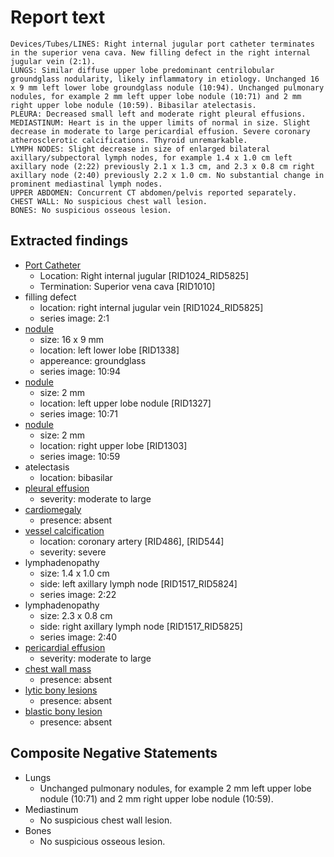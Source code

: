 # Report text

```text
Devices/Tubes/LINES: Right internal jugular port catheter terminates in the superior vena cava. New filling defect in the right internal jugular vein (2:1).
LUNGS: Similar diffuse upper lobe predominant centrilobular groundglass nodularity, likely inflammatory in etiology. Unchanged 16 x 9 mm left lower lobe groundglass nodule (10:94). Unchanged pulmonary nodules, for example 2 mm left upper lobe nodule (10:71) and 2 mm right upper lobe nodule (10:59). Bibasilar atelectasis.
PLEURA: Decreased small left and moderate right pleural effusions.
MEDIASTINUM: Heart is in the upper limits of normal in size. Slight decrease in moderate to large pericardial effusion. Severe coronary atherosclerotic calcifications. Thyroid unremarkable.
LYMPH NODES: Slight decrease in size of enlarged bilateral axillary/subpectoral lymph nodes, for example 1.4 x 1.0 cm left axillary node (2:22) previously 2.1 x 1.3 cm, and 2.3 x 0.8 cm right axillary node (2:40) previously 2.2 x 1.0 cm. No substantial change in prominent mediastinal lymph nodes.
UPPER ABDOMEN: Concurrent CT abdomen/pelvis reported separately.
CHEST WALL: No suspicious chest wall lesion.
BONES: No suspicious osseous lesion.
```

## Extracted findings

- [Port Catheter](../../definitions/hood/tunneled-port-catheter.json)  
  - Location: Right internal jugular \[RID1024_RID5825\]
  - Termination: Superior vena cava \[RID1010\]
- filling defect
  - location: right internal jugular vein \[RID1024_RID5825\]
  - series image: 2:1
- [nodule](../../definitions/hood/pulmonary-nodule.md)
  - size: 16 x 9 mm
  - location: left lower lobe \[RID1338\]
  - appereance: groundglass
  - series image: 10:94
- [nodule](../../definitions/hood/pulmonary-nodule.md)
  - size: 2 mm
  - location: left upper lobe nodule \[RID1327]
  - series image: 10:71
- [nodule](../../definitions/hood/pulmonary-nodule.md)
  - size: 2 mm
  - location: right upper lobe \[RID1303\]
  - series image: 10:59
- atelectasis
  - location: bibasilar
- [pleural effusion](../../definitions/hood/pleural-effusion.json)  
  - severity: moderate to large
- [cardiomegaly](../../definitions/upmedic/Cardiomegaly.cde.md)
  - presence: absent  
- [vessel calcification](../../definitions/nuance/coronary_artery_calcification.json)
  - location: coronary artery [RID486\], \[RID544\]
  - severity: severe
- lymphadenopathy
  - size: 1.4 x 1.0 cm
  - side: left axillary lymph node \[RID1517_RID5824\]
  - series image: 2:22
- lymphadenopathy
  - size: 2.3 x 0.8 cm
  - side: right axillary lymph node \[RID1517_RID5825\]
  - series image: 2:40
- [pericardial effusion](../../definitions/hood/pericardial-effusion.md)
  - severity: moderate to large
- [chest wall mass](../../definitions/nuance/chest_wall_mass.json)  
  - presence: absent
- [lytic bony lesions](../../definitions/hood/lytic-lesion.md)
  - presence: absent
- [blastic bony lesion](../../definitions/hood/sclerotic-lesion.md)
  - presence: absent

## Composite Negative Statements

- Lungs
  - Unchanged pulmonary nodules, for example 2 mm left upper lobe nodule (10:71) and 2 mm right upper lobe nodule (10:59).
- Mediastinum
  - No suspicious chest wall lesion.
- Bones
  - No suspicious osseous lesion.
  